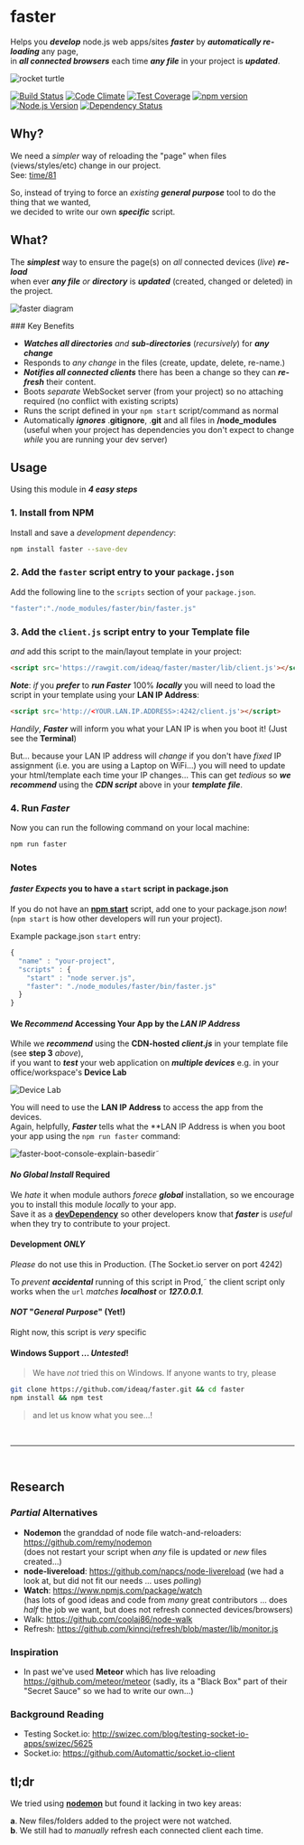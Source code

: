 # faster

Helps you ***develop*** node.js web apps/sites ***faster***
by ***automatically re-loading*** any page,  
in ***all connected browsers*** each time ***any file*** in your project is ***updated***.

![rocket turtle](http://i.imgur.com/bT7uPHE.png)

[![Build Status](https://travis-ci.org/ideaq/faster.svg)](https://travis-ci.org/ideaq/faster)
[![Code Climate](https://codeclimate.com/github/ideaq/faster/badges/gpa.svg)](https://codeclimate.com/github/ideaq/faster)
[![Test Coverage](https://codeclimate.com/github/ideaq/faster/badges/coverage.svg)](https://codeclimate.com/github/ideaq/faster)
[![npm version](https://badge.fury.io/js/faster.svg)](http://badge.fury.io/js/faster)
[![Node.js Version](https://img.shields.io/node/v/terminate.svg?style=flat)](http://nodejs.org/download)
[![Dependency Status](https://david-dm.org/ideaq/faster.svg)](https://david-dm.org/ideaq/faster)


## Why?

We need a *simpler* way of reloading the "page" when
files (views/styles/etc) change in our project.  
See: [time/81](https://github.com/ideaq/time/issues/81)

So, instead of trying to force an *existing* ***general purpose*** tool
to do the thing that we wanted,  
we decided to write our own ***specific*** script.

## What?


The ***simplest*** way to ensure the page(s) on *all* connected devices (*live*) ***re-load***  
when ever ***any file*** *or* ***directory*** is ***updated*** (created, changed or deleted) in the project.

![faster diagram](http://i.imgur.com/xXEbnvm.png)

### Key Benefits

+ ***Watches all directories*** *and* ***sub-directories*** (*recursively*) for ***any change***
+ Responds to *any change* in the files (create, update, delete, re-name.)
+ ***Notifies all connected clients*** there has been a change so they can ***re-fresh***
their content.
+ Boots *separate* WebSocket server (from your project) so no attaching required
(no conflict with existing scripts)
+ Runs the script defined in your `npm start` script/command as normal
+ Automatically ***ignores*** .**gitignore**, .**git** and all files in **/node_modules**  
(useful when your project has dependencies you don't expect to change *while* you are running your dev server)


## Usage

Using this module in ***4 easy steps***

### 1. Install from NPM

Install and save a *development dependency*:

```sh
npm install faster --save-dev
```

### 2. Add the `faster` script entry to your `package.json`

Add the following line to the `scripts` section of your `package.json`.

```js
"faster":"./node_modules/faster/bin/faster.js"
```
### 3. Add the `client.js` script entry to your Template file

*and* add this script to the main/layout template in your project:

```html
<script src='https://rawgit.com/ideaq/faster/master/lib/client.js'></script>
```

***Note***: *if* you ***prefer*** to ***run Faster*** 100% ***locally*** you will
need to load the script in your template using your **LAN IP Address**:

```html
<script src='http://<YOUR.LAN.IP.ADDRESS>:4242/client.js'></script>
```

*Handily*, ***Faster*** will inform you what your LAN IP is when you boot it!
(Just see the **Terminal**)

But... because your LAN IP address will *change* if you don't have *fixed*
IP assignment (i.e. you are using a Laptop on WiFi...)
you will need to update your html/template each time your IP changes...
This can get *tedious* so ***we recommend*** using the ***CDN script*** above
in your ***template file***.


### 4. Run *Faster*

Now you can run the following command on your local machine:

```sh
npm run faster
```

### Notes

#### *faster* *Expects* you to have a `start` script in package.json

If you do not have an [**npm start**](https://docs.npmjs.com/cli/start) script,
add one to your package.json *now*!  
(`npm start` is how other developers will run your project).

Example package.json `start` entry:
```js
{
  "name" : "your-project",
  "scripts" : {
    "start" : "node server.js",
    "faster": "./node_modules/faster/bin/faster.js"
  }
}
```

#### We *Recommend* Accessing Your App by the *LAN IP Address*

While we ***recommend*** using the **CDN-hosted** ***client.js*** in your
template file (see **step 3** *above*),  
if you want to ***test*** your web application on ***multiple devices***
e.g. in your office/workspace's **Device Lab**

![Device Lab](http://i.imgur.com/bnDedwg.jpg)

You will need to use the **LAN IP Address** to access the app from the devices.  
Again, helpfully, ***Faster*** tells what the **LAN IP Address is
when you boot your app using the `npm run faster` command:

![faster-boot-console-explain-basedir](https://cloud.githubusercontent.com/assets/194400/6909776/a6d8573e-d741-11e4-8582-5606ff80a5ca.png)˜


#### *No Global Install* Required

We *hate* it when module authors *forece* ***global*** installation,
so we encourage you to install this module *locally* to your app.  
Save it as a
[**devDependency**](http://stackoverflow.com/a/22004559/1148249)
so other developers know that ***faster*** is *useful*
when they try to contribute to your project.

#### Development *ONLY*

*Please* do not use this in Production.
(The Socket.io server on port 4242)

To *prevent* ***accidental*** running of this script in Prod,˜
the client script only works when the `url` *matches* ***localhost*** or ***127.0.0.1***.

#### *NOT* "*General Purpose*" (Yet!)

Right now, this script is *very* specific

#### Windows Support ... *Untested*!

> We have *not* tried this on Windows.
> If anyone wants to try, please
```sh
git clone https://github.com/ideaq/faster.git && cd faster
npm install && npm test
```
> and let us know what you see...!

<br />
<hr />
<br />

## Research

### *Partial* Alternatives

+ **Nodemon** the granddad of node file watch-and-reloaders: https://github.com/remy/nodemon  
(does not restart your script when *any* file is updated or *new* files created...)
+ **node-livereload**:
https://github.com/napcs/node-livereload
(we had a look at, but did not fit our needs ... uses *polling*)
+ **Watch**: https://www.npmjs.com/package/watch  
(has lots of good ideas and code from *many* great contributors ...
  does *half* the job we want, but does not refresh connected devices/browsers)
+ Walk: https://github.com/coolaj86/node-walk
+ Refresh: https://github.com/kinncj/refresh/blob/master/lib/monitor.js

### Inspiration

+ In past we've used **Meteor** which has live reloading https://github.com/meteor/meteor
(sadly, its a "Black Box" part of their "Secret Sauce" so we had to write our own...)

### Background Reading

+ Testing Socket.io: http://swizec.com/blog/testing-socket-io-apps/swizec/5625
+ Socket.io: https://github.com/Automattic/socket.io-client

## tl;dr

We tried using [**nodemon**](https://github.com/ideaq/faster/issues/1)
but found it lacking in two key areas:

**a**. New files/folders added to the project were not watched.  
**b**. We still had to *manually* refresh each connected client each time.
